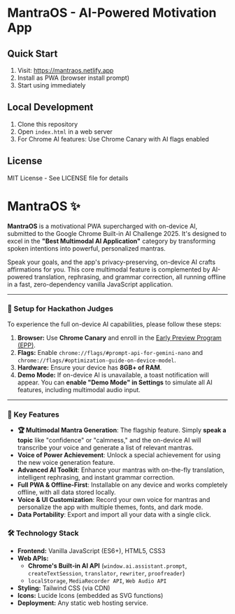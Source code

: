 # MantraOS - AI-Powered Motivation App

## Quick Start
1. Visit: https://mantraos.netlify.app
2. Install as PWA (browser install prompt)
3. Start using immediately

## Local Development
1. Clone this repository
2. Open `index.html` in a web server
3. For Chrome AI features: Use Chrome Canary with AI flags enabled

## License
MIT License - See LICENSE file for details
# MantraOS ✨

**MantraOS** is a motivational PWA supercharged with on-device AI, submitted to the Google Chrome Built-in AI Challenge 2025. It's designed to excel in the **"Best Multimodal AI Application"** category by transforming spoken intentions into powerful, personalized mantras.

Speak your goals, and the app's privacy-preserving, on-device AI crafts affirmations for you. This core multimodal feature is complemented by AI-powered translation, rephrasing, and grammar correction, all running offline in a fast, zero-dependency vanilla JavaScript application.

---

### 🚀 Setup for Hackathon Judges

To experience the full on-device AI capabilities, please follow these steps:

1.  **Browser:** Use **Chrome Canary** and enroll in the [Early Preview Program (EPP)](https://developer.chrome.com/docs/ai/built-in/internal-features).
2.  **Flags:** Enable `chrome://flags/#prompt-api-for-gemini-nano` and `chrome://flags/#optimization-guide-on-device-model`.
3.  **Hardware:** Ensure your device has **8GB+ of RAM**.
4.  **Demo Mode:** If on-device AI is unavailable, a toast notification will appear. You can **enable "Demo Mode" in Settings** to simulate all AI features, including multimodal audio input.

---

### 🌟 Key Features

-   **🏆 Multimodal Mantra Generation**: The flagship feature. Simply **speak a topic** like "confidence" or "calmness," and the on-device AI will transcribe your voice and generate a list of relevant mantras.
-   **Voice of Power Achievement**: Unlock a special achievement for using the new voice generation feature.
-   **Advanced AI Toolkit**: Enhance your mantras with on-the-fly translation, intelligent rephrasing, and instant grammar correction.
-   **Full PWA & Offline-First**: Installable on any device and works completely offline, with all data stored locally.
-   **Voice & UI Customization**: Record your own voice for mantras and personalize the app with multiple themes, fonts, and dark mode.
-   **Data Portability**: Export and import all your data with a single click.

### 🛠️ Technology Stack

-   **Frontend:** Vanilla JavaScript (ES6+), HTML5, CSS3
-   **Web APIs:**
    -   **Chrome's Built-in AI API** (`window.ai.assistant.prompt`, `createTextSession`, `translator`, `rewriter`, `proofreader`)
    -   `localStorage`, `MediaRecorder API`, `Web Audio API`
-   **Styling:** Tailwind CSS (via CDN)
-   **Icons:** Lucide Icons (embedded as SVG functions)
-   **Deployment:** Any static web hosting service.
